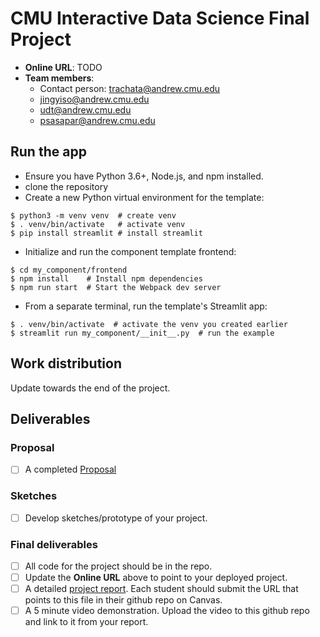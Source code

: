 # CMU Interactive Data Science Final Project

* **Online URL**: TODO
* **Team members**:
  * Contact person: trachata@andrew.cmu.edu
  * jingyiso@andrew.cmu.edu
  * udt@andrew.cmu.edu
  * psasapar@andrew.cmu.edu

## Run the app
* Ensure you have Python 3.6+, Node.js, and npm installed.
* clone the repository
* Create a new Python virtual environment for the template:
```
$ python3 -m venv venv  # create venv
$ . venv/bin/activate   # activate venv
$ pip install streamlit # install streamlit
```
* Initialize and run the component template frontend:
```
$ cd my_component/frontend
$ npm install    # Install npm dependencies
$ npm run start  # Start the Webpack dev server
```
* From a separate terminal, run the template's Streamlit app:
```
$ . venv/bin/activate  # activate the venv you created earlier
$ streamlit run my_component/__init__.py  # run the example
```



## Work distribution

Update towards the end of the project.

## Deliverables

### Proposal

- [ ] A completed [Proposal](https://github.com/CMU-IDS-2022/final-project-the-evaluators/blob/main/Proposal.md)

### Sketches

- [ ] Develop sketches/prototype of your project.

### Final deliverables

- [ ] All code for the project should be in the repo.
- [ ] Update the **Online URL** above to point to your deployed project.
- [ ] A detailed [project report](Report.md).  Each student should submit the URL that points to this file in their github repo on Canvas.
- [ ] A 5 minute video demonstration.  Upload the video to this github repo and link to it from your report.
